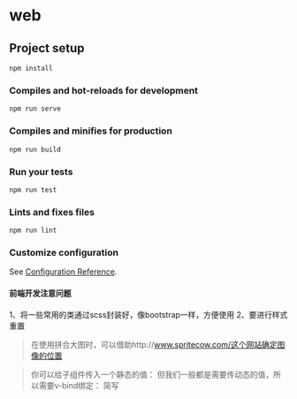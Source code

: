 # web

## Project setup
```
npm install
```

### Compiles and hot-reloads for development
```
npm run serve
```

### Compiles and minifies for production
```
npm run build
```

### Run your tests
```
npm run test
```

### Lints and fixes files
```
npm run lint
```

### Customize configuration
See [Configuration Reference](https://cli.vuejs.org/config/).

#### 前端开发注意问题
1、将一些常用的类通过scss封装好，像bootstrap一样，方便使用
2、要进行样式重置

>在使用拼合大图时，可以借助http://www.spritecow.com/这个网站确定图像的位置

>你可以给子组件传入一个静态的值：<parent title="XX">
但我们一般都是需要传动态的值，所以需要v-bind绑定：
<parent v-bind:title="xx"> 简写<parent :title="xx">